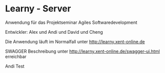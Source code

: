 # Learny - Server

Anwendung für das Projektseminar Agiles Softwaredevelopment

Entwickler: Alex und Andi und David und Cheng

Die Anwendung läuft im Normalfall unter http://learny.xent-online.de

SWAGGER Beschreibung unter http://learny.xent-online.de/swagger-ui.html erreichbar

Andi Test
